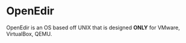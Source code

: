 # OpenEdir
OpenEdir is an OS based off UNIX that is designed **ONLY** for VMware, VirtualBox, QEMU.
